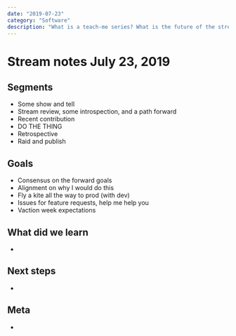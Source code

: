 ```yaml
---
date: "2019-07-23"
category: "Software"
description: "What is a teach-me series? What is the future of the stream? Should I be concerned?"
---
```


# Stream notes July 23, 2019

## Segments

- Some show and tell
- Stream review, some introspection, and a path forward
- Recent contribution
- DO THE THING
- Retrospective
- Raid and publish

## Goals

- Consensus on the forward goals
- Alignment on why I would do this
- Fly a kite all the way to prod (with dev)
- Issues for feature requests, help me help you
- Vaction week expectations

## What did we learn

-

## Next steps

-

## Meta

-
